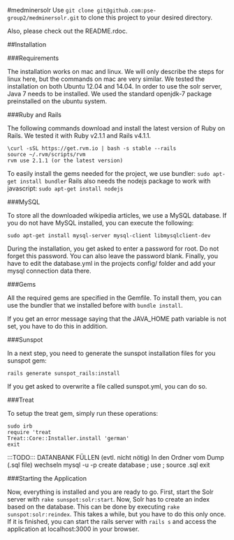 #medminersolr
Use ```git clone git@github.com:pse-group2/medminersolr.git``` to clone this project to your desired directory.

Also, please check out the README.rdoc.

##Installation

###Requirements

The installation works on mac and linux. We will only describe the steps for linux here, but the commands on mac are very similar. We tested the installation on both Ubuntu 12.04 and 14.04.
In order to use the solr server, Java 7 needs to be installed. We used the standard openjdk-7 package preinstalled on the ubuntu system.

###Ruby and Rails

The following commands download and install the latest version of Ruby on Rails. We tested it with Ruby v2.1.1 and Rails v4.1.1.
```
\curl -sSL https://get.rvm.io | bash -s stable --rails
source ~/.rvm/scripts/rvm
rvm use 2.1.1 (or the latest version)
```
To easily install the gems needed for the project, we use bundler:
```sudo apt-get install bundler```
Rails also needs the nodejs package to work with javascript:
```sudo apt-get install nodejs```

###MySQL

To store all the downloaded wikipedia articles, we use a MySQL database. If you do not have MySQL installed, you can execute the following:
```
sudo apt-get install mysql-server mysql-client libmysqlclient-dev
```
During the installation, you get asked to enter a password for root. Do not forget this password. You can also leave the password blank. Finally, you have to edit the database.yml in the projects config/ folder and add your mysql connection data there.

###Gems

All the required gems are specified in the Gemfile. To install them, you can use the bundler that we installed before with ```bundle install```.

If you get an error message saying that the JAVA_HOME path variable is not set, you have to do this in addition.

###Sunspot 

In a next step, you need to generate the sunspot installation files for you sunspot gem:
```
rails generate sunspot_rails:install
```
If you get asked to overwrite a file called sunspot.yml, you can do so.

###Treat

To setup the treat gem, simply run these operations:
```
sudo irb
require 'treat
Treat::Core::Installer.install 'german'
exit
```
:::TODO:::
DATANBANK FÜLLEN (evtl. nicht nötig)
In den Ordner vom Dump (.sql file) wechseln
mysql -u <username> -p
create database <name>;
use <name>;
source <name des sql files>.sql
exit

###Starting the Application

Now, everything is installed and you are ready to go. First, start the Solr server with ```rake sunspot:solr:start```. Now, Solr has to create an index based on the database. This can be done by executing ```rake sunspot:solr:reindex```. This takes a while, but you have to do this only once. If it is finished, you can start the rails server with ```rails s``` and access the application at localhost:3000 in your browser.

